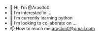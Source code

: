 - 👋 Hi, I’m @Aras0o0
- 👀 I’m interested in ...
- 🌱 I’m currently learning python
- 💞️ I’m looking to collaborate on ...
- 📫 How to reach me arasbm0@gmail.com

<!---
Aras0o0/Aras0o0 is a ✨ special ✨ repository because its `README.md` (this file) appears on your GitHub profile.
You can click the Preview link to take a look at your changes.
--->
